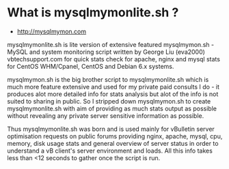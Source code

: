 # What is mysqlmymonlite.sh  ? 

* http://mysqlmymon.com

mysqlmymonlite.sh is lite version of extensive featured mysqlmymon.sh - MySQL 
and system monitoring script written by George Liu (eva2000) vbtechsupport.com 
for quick stats check for apache, nginx and mysql stats for CentOS WHM/Cpanel,
CentOS and Debian 6.x systems. 

mysqlmymon.sh is the big brother script to mysqlmymonlite.sh which is much more
feature extensive and used for my private paid consults I do - it produces alot more 
detailed info for stats analysis but alot of the info is not suited to sharing in public.
So I stripped down mysqlmymon.sh to create mysqlmymonlite.sh with aim of 
providing as much stats output as possible without revealing any private server 
sensitive information as possible. 

Thus mysqlmymonlite.sh was born and is used mainly for vBulletin server 
optimisation requests on public forums providing nginx, apache, mysql, cpu, memory,
disk usage stats and general overview of server status in order to understand a 
vB client's server environment and loads. All this info takes less than <12 seconds 
to gather once the script is run.

